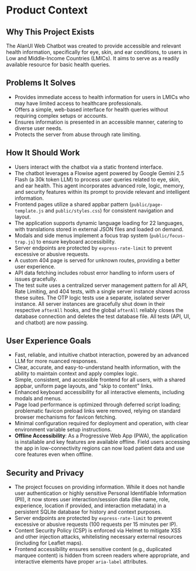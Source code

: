 <!-- Alan UI - productContext.md | 19th June 2025, WJW -->

# Product Context

## Why This Project Exists
The AlanUI Web Chatbot was created to provide accessible and relevant health information, specifically for eye, skin, and ear conditions, to users in Low and Middle-Income Countries (LMICs). It aims to serve as a readily available resource for basic health queries.

## Problems It Solves
- Provides immediate access to health information for users in LMICs who may have limited access to healthcare professionals.
- Offers a simple, web-based interface for health queries without requiring complex setups or accounts.
- Ensures information is presented in an accessible manner, catering to diverse user needs.
- Protects the server from abuse through rate limiting.

## How It Should Work
- Users interact with the chatbot via a static frontend interface.
- The chatbot leverages a Flowise agent powered by Google Gemini 2.5 Flash (a 30k token LLM) to process user queries related to eye, skin, and ear health. This agent incorporates advanced role, logic, memory, and security features within its prompt to provide relevant and intelligent information.
- Frontend pages utilize a shared appbar pattern (`public/page-template.js` and `public/styles.css`) for consistent navigation and layout.
- The application supports dynamic language loading for 22 languages, with translations stored in external JSON files and loaded on demand.
- Modals and side menus implement a focus trap system (`public/focus-trap.js`) to ensure keyboard accessibility.
- Server endpoints are protected by `express-rate-limit` to prevent excessive or abusive requests.
- A custom 404 page is served for unknown routes, providing a better user experience.
- API data fetching includes robust error handling to inform users of issues gracefully.
- The test suite uses a centralized server management pattern for all API, Rate Limiting, and 404 tests, with a single server instance shared across these suites. The OTP logic tests use a separate, isolated server instance. All server instances are gracefully shut down in their respective `afterAll` hooks, and the global `afterAll` reliably closes the database connection and deletes the test database file. All tests (API, UI, and chatbot) are now passing.

## User Experience Goals
- Fast, reliable, and intuitive chatbot interaction, powered by an advanced LLM for more nuanced responses.
- Clear, accurate, and easy-to-understand health information, with the ability to maintain context and apply complex logic.
- Simple, consistent, and accessible frontend for all users, with a shared appbar, uniform page layouts, and "skip to content" links.
- Enhanced keyboard accessibility for all interactive elements, including modals and menus.
- Page load performance is optimized through deferred script loading; problematic favicon preload links were removed, relying on standard browser mechanisms for favicon fetching.
- Minimal configuration required for deployment and operation, with clear environment variable setup instructions.
- **Offline Accessibility**: As a Progressive Web App (PWA), the application is installable and key features are available offline. Field users accessing the app in low-connectivity regions can now load patient data and use core features even when offline.

## Security and Privacy
- The project focuses on providing information. While it does not handle user authentication or highly sensitive Personal Identifiable Information (PII), it now stores user interaction/session data (like name, role, experience, location if provided, and interaction metadata) in a persistent SQLite database for history and context purposes.
- Server endpoints are protected by `express-rate-limit` to prevent excessive or abusive requests (100 requests per 15 minutes per IP).
- Content Security Policy (CSP) is enforced via Helmet to mitigate XSS and other injection attacks, whitelisting necessary external resources (including for Leaflet maps).
- Frontend accessibility ensures sensitive content (e.g., duplicated marquee content) is hidden from screen readers where appropriate, and interactive elements have proper `aria-label` attributes.
